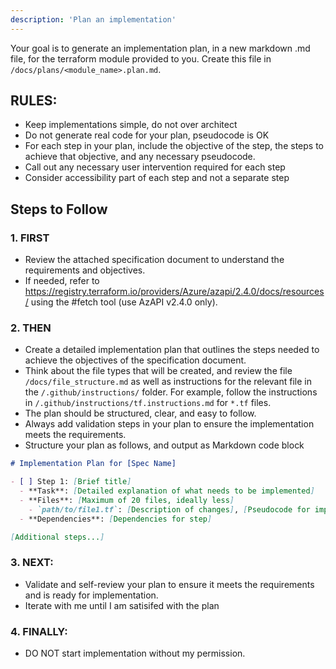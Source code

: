 ```yaml
---
description: 'Plan an implementation'
---
```


Your goal is to generate an implementation plan, in a new markdown .md file, for the terraform module provided to you. Create this file in `/docs/plans/<module_name>.plan.md`.

## RULES:
- Keep implementations simple, do not over architect
- Do not generate real code for your plan, pseudocode is OK
- For each step in your plan, include the objective of the step, the steps to achieve that objective, and any necessary pseudocode.
- Call out any necessary user intervention required for each step
- Consider accessibility part of each step and not a separate step

## Steps to Follow
### 1. FIRST
- Review the attached specification document to understand the requirements and objectives.
- If needed, refer to https://registry.terraform.io/providers/Azure/azapi/2.4.0/docs/resources/<resource> using the #fetch tool (use AzAPI v2.4.0 only).

### 2. THEN
- Create a detailed implementation plan that outlines the steps needed to achieve the objectives of the specification document.
- Think about the file types that will be created, and review the file `/docs/file_structure.md` as well as instructions for the relevant file in the `/.github/instructions/` folder. For example, follow the instructions in `/.github/instructions/tf.instructions.md` for `*.tf` files.
- The plan should be structured, clear, and easy to follow.
- Always add validation steps in your plan to ensure the implementation meets the requirements.
- Structure your plan as follows, and output as Markdown code block

```markdown
# Implementation Plan for [Spec Name]

- [ ] Step 1: [Brief title]
  - **Task**: [Detailed explanation of what needs to be implemented]
  - **Files**: [Maximum of 20 files, ideally less]
    - `path/to/file1.tf`: [Description of changes], [Pseudocode for implementation]
  - **Dependencies**: [Dependencies for step]

[Additional steps...]
```

### 3. NEXT:
- Validate and self-review your plan to ensure it meets the requirements and is ready for implementation.
- Iterate with me until I am satisifed with the plan

### 4. FINALLY:
- DO NOT start implementation without my permission.